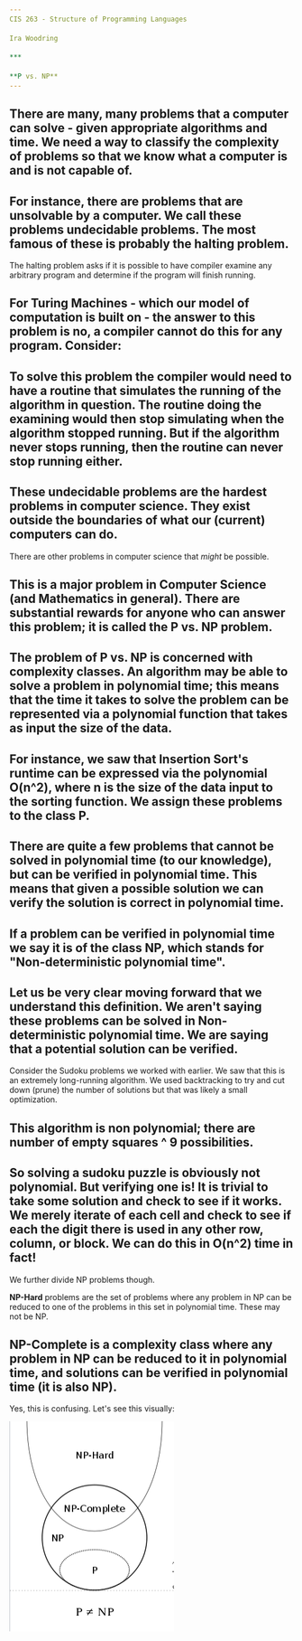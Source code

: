 ```yaml
---
CIS 263 - Structure of Programming Languages

Ira Woodring

***

**P vs. NP**
---
```

There are many, many problems that a computer can solve - given appropriate algorithms and time.  We need a way to classify the complexity of problems so that we know what a computer is and is not capable of.
---
For instance, there are problems that are unsolvable by a computer.  We call these problems **undecidable problems**.  The most famous of these is probably the **halting problem**.
---
The halting problem asks if it is possible to have compiler examine any arbitrary program and determine if the program will finish running.

For Turing Machines - which our model of computation is built on - the answer to this problem is no, a compiler cannot do this for any program.  Consider:
---
To solve this problem the compiler would need to have a routine that simulates the running of the algorithm in question.  The routine doing the examining would then stop simulating when the algorithm stopped running.  But if the algorithm never stops running, then the routine can never stop running either.
---
These undecidable problems are the hardest problems in computer science.  They exist outside the boundaries of what our (current) computers can do.
---
There are other problems in computer science that *might* be possible.

This is a **major** problem in Computer Science (and Mathematics in general).  There are substantial rewards for anyone who can answer this problem; it is called the P vs. NP problem.
---
The problem of P vs. NP is concerned with **complexity classes**.  An algorithm may be able to solve a problem in **polynomial time**; this means that the time it takes to solve the problem can be represented via a polynomial function that takes as input the size of the data.
---
For instance, we saw that Insertion Sort's runtime can be expressed via the polynomial O(n^2), where n is the size of the data input to the sorting function.  We assign these problems to the class **P**.
---
There are quite a few problems that cannot be solved in polynomial time (to our knowledge), but can be **verified** in polynomial time.  This means that given a possible solution we can verify the solution is correct in polynomial time.
---
If a problem can be verified in polynomial time we say it is of the class **NP**, which stands for "Non-deterministic polynomial time".
---
Let us be very clear moving forward that we understand this definition.  We aren't saying these problems can be solved in Non-deterministic polynomial time.  We are saying that a potential solution can be verified.
---
Consider the Sudoku problems we worked with earlier.  We saw that this is an extremely long-running algorithm.  We used backtracking to try and cut down (prune) the number of solutions but that was likely a small optimization.

This algorithm is non polynomial; there are number of empty squares ^ 9 possibilities.
---
So solving a sudoku puzzle is obviously not polynomial.  But verifying one is!  It is trivial to take some solution and check to see if it works.  We merely iterate of each cell and check to see if each the digit there is used in any other row, column, or block.  We can do this in O(n^2) time in fact!
---
We further divide NP problems though.

**NP-Hard** problems are the set of problems where any problem in NP can be reduced to one of the problems in this set in polynomial time.  These may not be NP.

**NP-Complete** is a complexity class where any problem in NP can be reduced to it in polynomial time, and solutions can be verified in polynomial time (it is also NP).
---
Yes, this is confusing.  Let's see this visually:

![P vs. NP (if P != NP)](./p-np/images/p-np-1.png)
